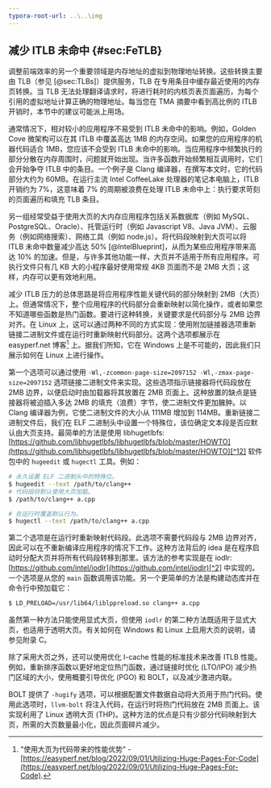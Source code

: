 ```yaml
---
typora-root-url: ..\..\img
---
```


## 减少 ITLB 未命中 {#sec:FeTLB}

调整前端效率的另一个重要领域是内存地址的虚拟到物理地址转换。这些转换主要由 TLB（参见 [@sec:TLBs]）提供服务，TLB 在专用条目中缓存最近使用的内存页转换。当 TLB 无法处理翻译请求时，将进行耗时的内核页表页面遍历，为每个引用的虚拟地址计算正确的物理地址。每当您在 TMA 摘要中看到高比例的 ITLB 开销时，本节中的建议可能派上用场。

通常情况下，相对较小的应用程序不易受到 ITLB 未命中的影响。例如，Golden Cove 微架构可以在其 ITLB 中覆盖高达 1MB 的内存空间。如果您的应用程序的机器代码适合 1MB，您应该不会受到 ITLB 未命中的影响。当应用程序中频繁执行的部分分散在内存周围时，问题就开始出现。当许多函数开始频繁相互调用时，它们会开始争夺 ITLB 中的条目。一个例子是 Clang 编译器，在撰写本文时，它的代码部分大约为 60MB。在运行主流 Intel CoffeeLake 处理器的笔记本电脑上，ITLB 开销约为 7%，这意味着 7% 的周期被浪费在处理 ITLB 未命中上：执行要求苛刻的页面遍历和填充 TLB 条目。

另一组经常受益于使用大页的大内存应用程序包括关系数据库（例如 MySQL、PostgreSQL、Oracle）、托管运行时（例如 Javascript V8、Java JVM）、云服务（例如网络搜索）、网络工具（例如 node.js）。将代码段映射到大页可以将 ITLB 未命中数量减少高达 50% [@IntelBlueprint]，从而为某些应用程序带来高达 10% 的加速。但是，与许多其他功能一样，大页并不适用于所有应用程序。可执行文件只有几 KB 大的小程序最好使用常规 4KB 页面而不是 2MB 大页；这样，内存可以更有效地利用。

减少 ITLB 压力的总体思路是将应用程序性能关键代码的部分映射到 2MB（大页）上。但通常情况下，整个应用程序的代码部分会重新映射以简化操作，或者如果您不知道哪些函数是热门函数。要进行这种转换，关键要求是代码部分与 2MB 边界对齐。在 Linux 上，这可以通过两种不同的方式实现：使用附加链接器选项重新链接二进制文件或在运行时重新映射代码部分。这两个选项都展示在 easyperf.net 博客[^1] 上。据我们所知，它在 Windows 上是不可能的，因此我们只展示如何在 Linux 上进行操作。

第一个选项可以通过使用 `-Wl,-zcommon-page-size=2097152 -Wl,-zmax-page-size=2097152` 选项链接二进制文件来实现。这些选项指示链接器将代码段放在 2MB 边界，以便启动时由加载器将其放置在 2MB 页面上。这种放置的缺点是链接器将被迫插入多达 2MB 的填充（浪费）字节，使二进制文件更加臃肿。以 Clang 编译器为例，它使二进制文件的大小从 111MB 增加到 114MB。重新链接二进制文件后，我们在 ELF 二进制头中设置一个特殊位，该位确定文本段是否应默认由大页支持。最简单的方法是使用 libhugetlbfs: [https://github.com/libhugetlbfs/libhugetlbfs/blob/master/HOWTO](https://github.com/libhugetlbfs/libhugetlbfs/blob/master/HOWTO)[^12] 软件包中的 `hugeedit` 或 `hugectl` 工具。例如：

```bash
# 永久设置 ELF 二进制头中的特殊位。
$ hugeedit --text /path/to/clang++
# 代码段将默认使用大页加载。
$ /path/to/clang++ a.cpp

# 在运行时覆盖默认行为。
$ hugectl --text /path/to/clang++ a.cpp
```

第二个选项是在运行时重新映射代码段。此选项不需要代码段与 2MB 边界对齐，因此可以在不重新编译应用程序的情况下工作。这种方法背后的 idea 是在程序启动时分配大页并将所有代码段转移到那里。该方法的参考实现是在 iodlr: [https://github.com/intel/iodlr](https://github.com/intel/iodlr)[^2] 中实现的。一个选项是从您的 `main` 函数调用该功能。另一个更简单的方法是构建动态库并在命令行中预加载它：

```bash
$ LD_PRELOAD=/usr/lib64/liblppreload.so clang++ a.cpp
```
虽然第一种方法只能使用显式大页，但使用 `iodlr` 的第二种方法既适用于显式大页，也适用于透明大页。有关如何在 Windows 和 Linux 上启用大页的说明，请参见附录 C。

除了采用大页之外，还可以使用优化 I-cache 性能的标准技术来改善 ITLB 性能。例如，重新排序函数以更好地定位热门函数，通过链接时优化 (LTO/IPO) 减少热门区域的大小，使用概要引导优化 (PGO) 和 BOLT，以及减少激进内联。

BOLT 提供了 `-hugify` 选项，可以根据配置文件数据自动将大页用于热门代码。使用此选项时，`llvm-bolt` 将注入代码，在运行时将热门代码放在 2MB 页面上。该实现利用了 Linux 透明大页 (THP)。这种方法的优点是只有少部分代码映射到大页，所需的大页数量最小化，因此页面碎片减少。

[^1]: "使用大页为代码带来的性能优势" - [https://easyperf.net/blog/2022/09/01/Utilizing-Huge-Pages-For-Code](https://easyperf.net/blog/2022/09/01/Utilizing-Huge-Pages-For-Code).
[^2]: iodlr 库 - [https://github.com/intel/iodlr](https://github.com/intel/iodlr).
[^12]: libhugetlbfs - [https://github.com/libhugetlbfs/libhugetlbfs/blob/master/HOWTO](https://github.com/libhugetlbfs/libhugetlbfs/blob/master/HOWTO).
